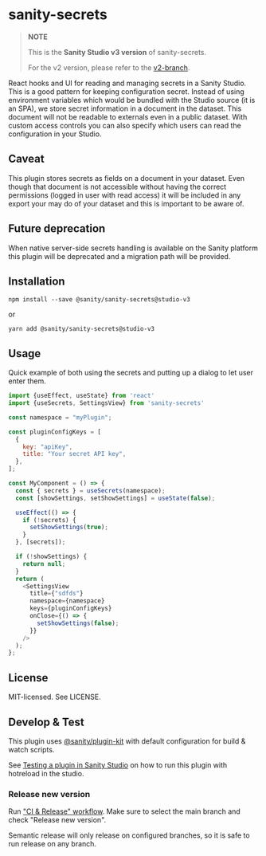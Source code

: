 # sanity-secrets

> **NOTE**
>
> This is the **Sanity Studio v3 version** of sanity-secrets.
>
> For the v2 version, please refer to the [v2-branch](https://github.com/sanity-io/sanity-secrets).

React hooks and UI for reading and managing secrets in a Sanity Studio. This is a good pattern for keeping configuration secret. Instead of using environment variables which would be bundled with the Studio source (it is an SPA), we store secret information in a document in the dataset. This document will not be readable to externals even in a public dataset. With custom access controls you can also specify which users can read the configuration in your Studio.

## Caveat

This plugin stores secrets as fields on a document in your dataset. 
Even though that document is not accessible without having the correct permissions 
(logged in user with read access) it will be included in any export your may do of your dataset and this is important to be aware of.

## Future deprecation

When native server-side secrets handling is available on the Sanity platform this plugin will be deprecated and a migration path will be provided.

## Installation

```
npm install --save @sanity/sanity-secrets@studio-v3
```

or

```
yarn add @sanity/sanity-secrets@studio-v3
```

## Usage

Quick example of both using the secrets and putting up a dialog to let user enter them.

```javascript
import {useEffect, useState} from 'react'
import {useSecrets, SettingsView} from 'sanity-secrets'

const namespace = "myPlugin";

const pluginConfigKeys = [
  {
    key: "apiKey",
    title: "Your secret API key",
  },
];

const MyComponent = () => {
  const { secrets } = useSecrets(namespace);
  const [showSettings, setShowSettings] = useState(false);

  useEffect(() => {
    if (!secrets) {
      setShowSettings(true);
    }
  }, [secrets]);

  if (!showSettings) {
    return null;
  }
  return (
    <SettingsView
      title={"sdfds"}
      namespace={namespace}
      keys={pluginConfigKeys}
      onClose={() => {
        setShowSettings(false);
      }}
    />
  );
};

```
## License

MIT-licensed. See LICENSE.

## Develop & Test

This plugin uses [@sanity/plugin-kit](https://github.com/sanity-io/plugin-kit)
with default configuration for build & watch scripts.

See [Testing a plugin in Sanity Studio](https://github.com/sanity-io/plugin-kit#testing-a-plugin-in-sanity-studio)
on how to run this plugin with hotreload in the studio.

### Release new version

Run ["CI & Release" workflow](https://github.com/sanity-io/sanity-secrets/actions/workflows/main.yml).
Make sure to select the main branch and check "Release new version".

Semantic release will only release on configured branches, so it is safe to run release on any branch.

